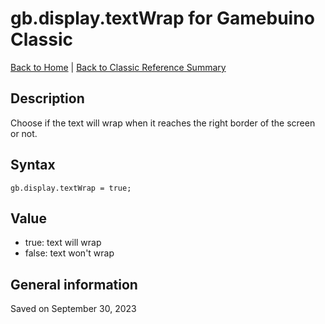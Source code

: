 
# gb.display.textWrap for Gamebuino Classic

[Back to Home](./../../../README.MD) | [Back to Classic Reference Summary](./README.MD)

## Description

Choose if the text will wrap when it reaches the right border of the screen or not.

## Syntax

```
gb.display.textWrap = true;
```

## Value

- true: text will wrap
- false: text won't wrap

## General information

Saved on September 30, 2023

